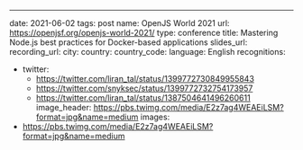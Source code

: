---
date: 2021-06-02
tags: post
name: OpenJS World 2021
url: https://openjsf.org/openjs-world-2021/
type: conference
title: Mastering Node.js best practices for Docker-based applications
slides_url: 
recording_url: 
city: 
country: 
country_code: 
language: English
recognitions:
  - twitter:
    - https://twitter.com/liran_tal/status/1399772730849955843
    - https://twitter.com/snyksec/status/1399772732754173957
    - https://twitter.com/liran_tal/status/1387504641496260611
image_header: https://pbs.twimg.com/media/E2z7ag4WEAEiLSM?format=jpg&name=medium
images:
  - https://pbs.twimg.com/media/E2z7ag4WEAEiLSM?format=jpg&name=medium
